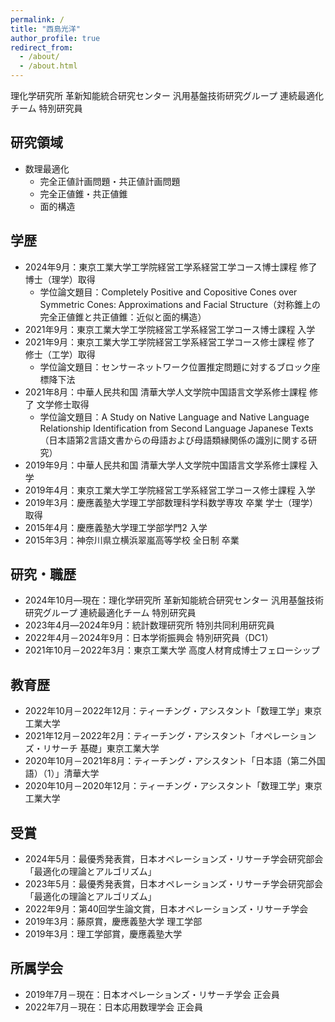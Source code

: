 ```yaml
---
permalink: /
title: "西島光洋"
author_profile: true
redirect_from:
  - /about/
  - /about.html
---
```

理化学研究所 革新知能統合研究センター 汎用基盤技術研究グループ 連続最適化チーム 特別研究員<br>

## 研究領域
- 数理最適化
  - 完全正値計画問題・共正値計画問題
  - 完全正値錐・共正値錐
  - 面的構造

## 学歴
- 2024年9月：東京工業大学工学院経営工学系経営工学コース博士課程 修了 博士（理学）取得
  - 学位論文題目：Completely Positive and Copositive Cones over Symmetric Cones: Approximations and Facial Structure（対称錐上の完全正値錐と共正値錐：近似と面的構造）
- 2021年9月：東京工業大学工学院経営工学系経営工学コース博士課程 入学
- 2021年9月：東京工業大学工学院経営工学系経営工学コース修士課程 修了 修士（工学）取得
  - 学位論文題目：センサーネットワーク位置推定問題に対するブロック座標降下法
- 2021年8月：中華人民共和国 清華大学人文学院中国語言文学系修士課程 修了 文学修士取得
  - 学位論文題目：A Study on Native Language and Native Language Relationship Identification from Second Language Japanese Texts（日本語第2言語文書からの母語および母語類縁関係の識別に関する研究）
- 2019年9月：中華人民共和国 清華大学人文学院中国語言文学系修士課程 入学
- 2019年4月：東京工業大学工学院経営工学系経営工学コース修士課程 入学
- 2019年3月：慶應義塾大学理工学部数理科学科数学専攻 卒業 学士（理学）取得
- 2015年4月：慶應義塾大学理工学部学門2 入学
- 2015年3月：神奈川県立横浜翠嵐高等学校 全日制 卒業

## 研究・職歴
- 2024年10月―現在：理化学研究所 革新知能統合研究センター 汎用基盤技術研究グループ 連続最適化チーム 特別研究員
- 2023年4月―2024年9月：統計数理研究所 特別共同利用研究員
- 2022年4月－2024年9月：日本学術振興会 特別研究員（DC1）
- 2021年10月－2022年3月：東京工業大学 高度人材育成博士フェローシップ

## 教育歴
- 2022年10月－2022年12月：ティーチング・アシスタント「数理工学」東京工業大学
- 2021年12月－2022年2月：ティーチング・アシスタント「オペレーションズ・リサーチ 基礎」東京工業大学
- 2020年10月－2021年8月：ティーチング・アシスタント「日本語（第二外国語）（1）」清華大学
- 2020年10月－2020年12月：ティーチング・アシスタント「数理工学」東京工業大学

## 受賞
<!-- #- 2017年10月：第35回全日本中国語スピーチコンテスト神奈川県大会朗読部門大学生・大学院生の部 最優秀賞」、一般社団法人神奈川県日本中国友好協会-->
<!--- 2018年1月：第35回全日本中国語スピーチコンテスト全国大会 朗読部門 大学生・大学院生の部 優秀賞，公益財団法人日本中国友好協会
<!-- - 2018年10月：第36回全日本中国語スピーチコンテスト神奈川県大会スピーチ部門大学生の部 最優秀賞、一般社団法人神奈川県日本中国友好協会-->
<!--- 2019年1月：第36回全日本中国語スピーチコンテスト全国大会 スピーチ部門 大学生の部 第6位入賞，公益財団法人日本中国友好協会-->
- 2024年5月：最優秀発表賞，日本オペレーションズ・リサーチ学会研究部会「最適化の理論とアルゴリズム」
- 2023年5月：最優秀発表賞，日本オペレーションズ・リサーチ学会研究部会「最適化の理論とアルゴリズム」
- 2022年9月：第40回学生論文賞，日本オペレーションズ・リサーチ学会
- 2019年3月：藤原賞，慶應義塾大学 理工学部
- 2019年3月：理工学部賞，慶應義塾大学

## 所属学会
- 2019年7月－現在：日本オペレーションズ・リサーチ学会 正会員
- 2022年7月－現在：日本応用数理学会 正会員
<!-- - INFORMS -->
<!-- - 米国応用数理学会-->
